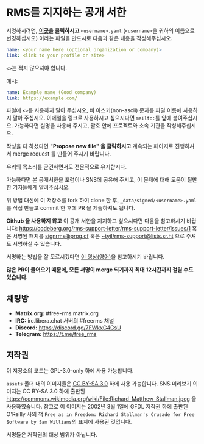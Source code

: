 # RMS를 지지하는 공개 서한

서명하시려면, **[이곳](https://github.com/rms-support-letter/rms-support-letter.github.io/new/master/_data/signed)을 클릭하시고** `<username>.yaml` (`<username>`을 귀하의 이름으로 변경하십시오) 이라는 파일을 만드시로 다음과 같은 내용을 작성해주십시오.

```yaml
name: <your name here (optional organization or company)>
link: <link to your profile or site>
```

`<>`는 적지 않으셔야 합니다.

예시:
```yaml
name: Example name (Good company)
link: https://example.com/
```

파일에 `<>`를 사용하지 말아 주십시오, 비 아스키(non-ascii) 문자를 파일 이름에 사용하지 말아 주십시오.
이메일을 링크로 사용하시고 싶으시다면 `mailto:`를 앞에 붙여주십시오.
가능하다면 실명을 사용해 주시고, 괄호 안에 프로젝트와 소속 기관을 작성해주십시오.

작성을 다 하셨다면 **"Propose new file" 을 클릭하시고** 계속되는 페이지로 진행하셔서 merge request 를 만들어 주시기 바랍니다.

우리의 목소리를 굳건하면서도 전문적으로 유지합시다.

가능하다면 본 공개서한을 포럼이나 SNS에 공유해 주시고, 이 문제에 대해 도움이 될만한 기자들에게 알려주십시오.

위 방법 대신에 이 저장소를 fork 하여 clone 한 후, `_data/signed/<username>.yaml` 를 직접 만들고 commit 한 후에 PR 을 제출하셔도 됩니다.

**Github 을 사용하지 않고** 이 공개 서한을 지지하고 싶으시다면 다음을 참고하시기 바랍니다: https://codeberg.org/rms-support-letter/rms-support-letter/issues/1  혹은 서명된 패치를 [signrms@prog.cf](mailto:signrms@prog.cf) 혹은 [~tyil/rms-support@lists.sr.ht](mailto:~tyil/rms-support@lists.sr.ht) 으로 주셔도 서명하실 수 있습니다.

서명하는 방법을 잘 모르시겠다면 [이 영상(영어)](https://invidious.snopyta.org/watch?v=1lz5S5oS8CU)을 참고하시기 바랍니다.

**많은 PR이 들어오기 때문에, 모든 서명이 merge 되기까지 최대 12시간까지 걸릴 수도 있습니다.**

## 채팅방

- **Matrix.org:** #free-rms:matrix.org
- **IRC:** irc.libera.chat 서버의 #freerms 채널
- **Discord:** https://discord.gg/7FWkxG4CsU
- **Telegram:** https://t.me/free_rms

## 저작권
이 저장소의 코드는 GPL-3.0-only 하에 사용 가능합니다.

`assets` 폴더 내의 이미지들은 [CC BY-SA 3.0](https://creativecommons.org/licenses/by-sa/3.0/legalcode) 하에 사용 가능합니다.  SNS 미리보기 이미지는 CC BY-SA 3.0 하에 출판된 https://commons.wikimedia.org/wiki/File:Richard_Matthew_Stallman.jpeg 을 사용하였습니다.  참고로 이 이미지는 2002년 3월 1일에 GFDL 저작권 하에 출판된 O'Reilly 사의 책 `Free as in Freedom: Richard Stallman's Crusade for Free Software by Sam Williams`의 표지에 사용된 것입니다.

서명들은 저작권의 대상 범위가 아닙니다.

